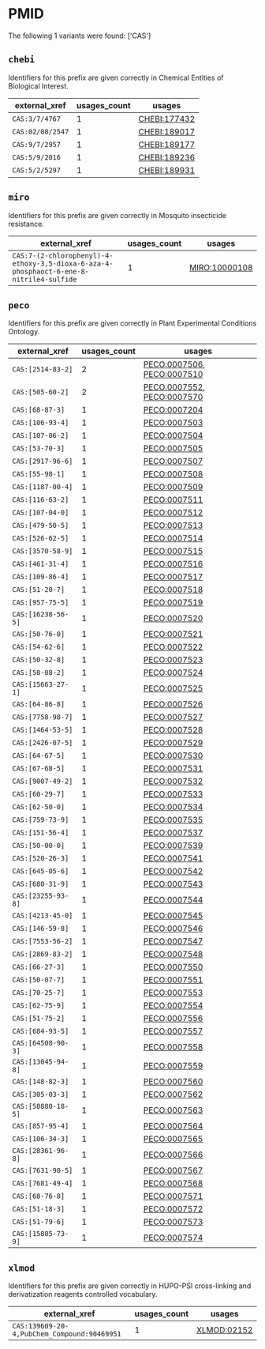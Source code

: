 # PMID

The following 1 variants were found: ['CAS']

## `chebi`

Identifiers for this prefix are given correctly in Chemical Entities of Biological Interest.

| external_xref    |   usages_count | usages                                              |
|------------------|----------------|-----------------------------------------------------|
| `CAS:3/7/4767`   |              1 | [CHEBI:177432](https://bioregistry.io/CHEBI:177432) |
| `CAS:02/08/2547` |              1 | [CHEBI:189017](https://bioregistry.io/CHEBI:189017) |
| `CAS:9/7/2957`   |              1 | [CHEBI:189177](https://bioregistry.io/CHEBI:189177) |
| `CAS:5/9/2016`   |              1 | [CHEBI:189236](https://bioregistry.io/CHEBI:189236) |
| `CAS:5/2/5297`   |              1 | [CHEBI:189931](https://bioregistry.io/CHEBI:189931) |

## `miro`

Identifiers for this prefix are given correctly in Mosquito insecticide resistance.

| external_xref                                                                           |   usages_count | usages                                                |
|-----------------------------------------------------------------------------------------|----------------|-------------------------------------------------------|
| `CAS:7-(2-chlorophenyl)-4-ethoxy-3,5-dioxa-6-aza-4-phosphaoct-6-ene-8-nitrile4-sulfide` |              1 | [MIRO:10000108](https://bioregistry.io/MIRO:10000108) |

## `peco`

Identifiers for this prefix are given correctly in Plant Experimental Conditions Ontology.

| external_xref      |   usages_count | usages                                                                                                   |
|--------------------|----------------|----------------------------------------------------------------------------------------------------------|
| `CAS:[2514-83-2]`  |              2 | [PECO:0007506](https://bioregistry.io/PECO:0007506), [PECO:0007510](https://bioregistry.io/PECO:0007510) |
| `CAS:[505-60-2]`   |              2 | [PECO:0007552](https://bioregistry.io/PECO:0007552), [PECO:0007570](https://bioregistry.io/PECO:0007570) |
| `CAS:[68-87-3]`    |              1 | [PECO:0007204](https://bioregistry.io/PECO:0007204)                                                      |
| `CAS:[106-93-4]`   |              1 | [PECO:0007503](https://bioregistry.io/PECO:0007503)                                                      |
| `CAS:[107-06-2]`   |              1 | [PECO:0007504](https://bioregistry.io/PECO:0007504)                                                      |
| `CAS:[53-70-3]`    |              1 | [PECO:0007505](https://bioregistry.io/PECO:0007505)                                                      |
| `CAS:[2917-96-6]`  |              1 | [PECO:0007507](https://bioregistry.io/PECO:0007507)                                                      |
| `CAS:[55-98-1]`    |              1 | [PECO:0007508](https://bioregistry.io/PECO:0007508)                                                      |
| `CAS:[1187-00-4]`  |              1 | [PECO:0007509](https://bioregistry.io/PECO:0007509)                                                      |
| `CAS:[116-63-2]`   |              1 | [PECO:0007511](https://bioregistry.io/PECO:0007511)                                                      |
| `CAS:[107-04-0]`   |              1 | [PECO:0007512](https://bioregistry.io/PECO:0007512)                                                      |
| `CAS:[479-50-5]`   |              1 | [PECO:0007513](https://bioregistry.io/PECO:0007513)                                                      |
| `CAS:[526-62-5]`   |              1 | [PECO:0007514](https://bioregistry.io/PECO:0007514)                                                      |
| `CAS:[3570-58-9]`  |              1 | [PECO:0007515](https://bioregistry.io/PECO:0007515)                                                      |
| `CAS:[461-31-4]`   |              1 | [PECO:0007516](https://bioregistry.io/PECO:0007516)                                                      |
| `CAS:[109-86-4]`   |              1 | [PECO:0007517](https://bioregistry.io/PECO:0007517)                                                      |
| `CAS:[51-20-7]`    |              1 | [PECO:0007518](https://bioregistry.io/PECO:0007518)                                                      |
| `CAS:[957-75-5]`   |              1 | [PECO:0007519](https://bioregistry.io/PECO:0007519)                                                      |
| `CAS:[16238-56-5]` |              1 | [PECO:0007520](https://bioregistry.io/PECO:0007520)                                                      |
| `CAS:[50-76-0]`    |              1 | [PECO:0007521](https://bioregistry.io/PECO:0007521)                                                      |
| `CAS:[54-62-6]`    |              1 | [PECO:0007522](https://bioregistry.io/PECO:0007522)                                                      |
| `CAS:[50-32-8]`    |              1 | [PECO:0007523](https://bioregistry.io/PECO:0007523)                                                      |
| `CAS:[58-08-2]`    |              1 | [PECO:0007524](https://bioregistry.io/PECO:0007524)                                                      |
| `CAS:[15663-27-1]` |              1 | [PECO:0007525](https://bioregistry.io/PECO:0007525)                                                      |
| `CAS:[64-86-8]`    |              1 | [PECO:0007526](https://bioregistry.io/PECO:0007526)                                                      |
| `CAS:[7758-98-7]`  |              1 | [PECO:0007527](https://bioregistry.io/PECO:0007527)                                                      |
| `CAS:[1464-53-5]`  |              1 | [PECO:0007528](https://bioregistry.io/PECO:0007528)                                                      |
| `CAS:[2426-07-5]`  |              1 | [PECO:0007529](https://bioregistry.io/PECO:0007529)                                                      |
| `CAS:[64-67-5]`    |              1 | [PECO:0007530](https://bioregistry.io/PECO:0007530)                                                      |
| `CAS:[67-68-5]`    |              1 | [PECO:0007531](https://bioregistry.io/PECO:0007531)                                                      |
| `CAS:[9007-49-2]`  |              1 | [PECO:0007532](https://bioregistry.io/PECO:0007532)                                                      |
| `CAS:[60-29-7]`    |              1 | [PECO:0007533](https://bioregistry.io/PECO:0007533)                                                      |
| `CAS:[62-50-0]`    |              1 | [PECO:0007534](https://bioregistry.io/PECO:0007534)                                                      |
| `CAS:[759-73-9]`   |              1 | [PECO:0007535](https://bioregistry.io/PECO:0007535)                                                      |
| `CAS:[151-56-4]`   |              1 | [PECO:0007537](https://bioregistry.io/PECO:0007537)                                                      |
| `CAS:[50-00-0]`    |              1 | [PECO:0007539](https://bioregistry.io/PECO:0007539)                                                      |
| `CAS:[520-26-3]`   |              1 | [PECO:0007541](https://bioregistry.io/PECO:0007541)                                                      |
| `CAS:[645-05-6]`   |              1 | [PECO:0007542](https://bioregistry.io/PECO:0007542)                                                      |
| `CAS:[680-31-9]`   |              1 | [PECO:0007543](https://bioregistry.io/PECO:0007543)                                                      |
| `CAS:[23255-93-8]` |              1 | [PECO:0007544](https://bioregistry.io/PECO:0007544)                                                      |
| `CAS:[4213-45-0]`  |              1 | [PECO:0007545](https://bioregistry.io/PECO:0007545)                                                      |
| `CAS:[146-59-8]`   |              1 | [PECO:0007546](https://bioregistry.io/PECO:0007546)                                                      |
| `CAS:[7553-56-2]`  |              1 | [PECO:0007547](https://bioregistry.io/PECO:0007547)                                                      |
| `CAS:[2869-83-2]`  |              1 | [PECO:0007548](https://bioregistry.io/PECO:0007548)                                                      |
| `CAS:[66-27-3]`    |              1 | [PECO:0007550](https://bioregistry.io/PECO:0007550)                                                      |
| `CAS:[50-07-7]`    |              1 | [PECO:0007551](https://bioregistry.io/PECO:0007551)                                                      |
| `CAS:[70-25-7]`    |              1 | [PECO:0007553](https://bioregistry.io/PECO:0007553)                                                      |
| `CAS:[62-75-9]`    |              1 | [PECO:0007554](https://bioregistry.io/PECO:0007554)                                                      |
| `CAS:[51-75-2]`    |              1 | [PECO:0007556](https://bioregistry.io/PECO:0007556)                                                      |
| `CAS:[684-93-5]`   |              1 | [PECO:0007557](https://bioregistry.io/PECO:0007557)                                                      |
| `CAS:[64508-90-3]` |              1 | [PECO:0007558](https://bioregistry.io/PECO:0007558)                                                      |
| `CAS:[13045-94-8]` |              1 | [PECO:0007559](https://bioregistry.io/PECO:0007559)                                                      |
| `CAS:[148-82-3]`   |              1 | [PECO:0007560](https://bioregistry.io/PECO:0007560)                                                      |
| `CAS:[305-03-3]`   |              1 | [PECO:0007562](https://bioregistry.io/PECO:0007562)                                                      |
| `CAS:[58880-18-5]` |              1 | [PECO:0007563](https://bioregistry.io/PECO:0007563)                                                      |
| `CAS:[857-95-4]`   |              1 | [PECO:0007564](https://bioregistry.io/PECO:0007564)                                                      |
| `CAS:[106-34-3]`   |              1 | [PECO:0007565](https://bioregistry.io/PECO:0007565)                                                      |
| `CAS:[28361-96-8]` |              1 | [PECO:0007566](https://bioregistry.io/PECO:0007566)                                                      |
| `CAS:[7631-90-5]`  |              1 | [PECO:0007567](https://bioregistry.io/PECO:0007567)                                                      |
| `CAS:[7681-49-4]`  |              1 | [PECO:0007568](https://bioregistry.io/PECO:0007568)                                                      |
| `CAS:[68-76-8]`    |              1 | [PECO:0007571](https://bioregistry.io/PECO:0007571)                                                      |
| `CAS:[51-18-3]`    |              1 | [PECO:0007572](https://bioregistry.io/PECO:0007572)                                                      |
| `CAS:[51-79-6]`    |              1 | [PECO:0007573](https://bioregistry.io/PECO:0007573)                                                      |
| `CAS:[15805-73-9]` |              1 | [PECO:0007574](https://bioregistry.io/PECO:0007574)                                                      |

## `xlmod`

Identifiers for this prefix are given correctly in HUPO-PSI cross-linking and derivatization reagents controlled vocabulary.

| external_xref                               |   usages_count | usages                                            |
|---------------------------------------------|----------------|---------------------------------------------------|
| `CAS:139609-20-4,PubChem_Compound:90469951` |              1 | [XLMOD:02152](https://bioregistry.io/XLMOD:02152) |

